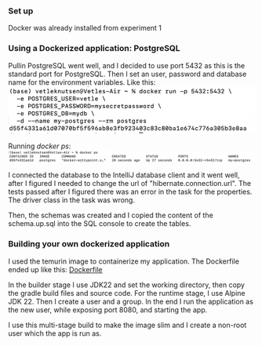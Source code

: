### Set up 
Docker was already installed from experiment 1 

### Using a Dockerized application: PostgreSQL
Pullin PostgreSQL went well, and I decided to use port 5432 as this is the standard port for PostgreSQL. 
Then I set an user, password and database name for the environment variables. Like this: 
<br>
![](images/docker_run.png)

Running *docker ps*:
![](images/docker_ps.png)

I connected the database to the IntelliJ database client and it went well, after I figured I needed to change the url of "hibernate.connection.url".
The tests passed after I figured there was an error in the task for the properties. The driver class in the task was wrong.

Then, the schemas was created and I copied the content of the schema.up.sql into the SQL console to create the tables. 


### Building your own dockerized application
I used the temurin image to containerize my application. 
The Dockerfile ended up like this: [Dockerfile](https://github.com/vetlemknutsen/DAT250-Experiments/blob/main/Dockerfile)

In the builder stage I use JDK22 and set the working directory, then copy the gradle build files and source code. 
For the runtime stage, I use Alpine JDK 22. Then I create a user and a group. 
In the end I run the application as the new user, while exposing port 8080, and starting the app.

I use this multi-stage build to make the image slim and I create a non-root user which the app is run as.
